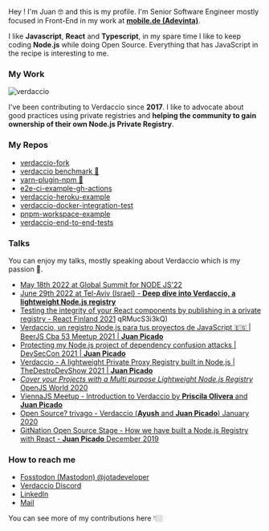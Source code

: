 
Hey ! I'm Juan 🤓 and this is my profile. I'm Senior Software Engineer mostly focused in Front-End in my work at [**mobile.de (Adevinta)**](https://www.mobile.de/). 

I like **Javascript**, **React** and **Typescript**, in my spare time I like to keep coding **Node.js** while doing Open Source. Everything that has JavaScript in the recipe is interesting to me.

###  My Work

![verdaccio](https://cdn.verdaccio.dev/readme/verdaccio@2x.png)

I've been contributing to Verdaccio since **2017**.  I like to advocate about good practices using private registries and **helping the community to gain ownership of their own Node.js Private Registry**.

### My Repos

- [verdaccio-fork](https://github.com/juanpicado/verdaccio-fork)
- [verdaccio benchmark 🚧](https://github.com/juanpicado/benchmark)
- [yarn-plugin-npm 🚧](https://github.com/juanpicado/yarn-plugin-npm)
- [e2e-ci-example-gh-actions](https://github.com/juanpicado/e2e-ci-example-gh-actions)
- [verdaccio-heroku-example](https://github.com/juanpicado/verdaccio-heroku-example)
- [verdaccio-docker-integration-test](https://github.com/juanpicado/docker-integration-test)
- [pnpm-workspace-example](https://github.com/juanpicado/pnpm-workspace-example)
- [verdaccio-end-to-end-tests](https://github.com/juanpicado/verdaccio-end-to-end-tests)


### Talks

You can enjoy my talks, mostly speaking about Verdaccio which is my passion 🥰.

- [May 18th 2022 at Global Summit for NODE JS'22](https://events.geekle.us/nodejs/)
- [June 29th 2022 at Tel-Aviv (Israel) - **Deep dive into Verdaccio, a lightweight Node.js registry**](https://youtu.be/qRMucS3i3kQ)
- [Testing the integrity of your React components by publishing in a private registry - React Finland 2021](https://www.youtube.com/watch?v=bRKZbrlQqLY&t=16s&ab_channel=ReactFinland)
qRMucS3i3kQ)
- [Verdaccio, un registro Node.js para tus proyectos de JavaScript 🇪🇸 | BeerJS Cba 53 Meetup 2021 | **Juan Picado**](https://www.youtube.com/watch?v=6SyjqBmS49Y)
- [Protecting my Node.js project of dependency confusion attacks | DevSecCon 2021 | **Juan Picado**](https://www.youtube.com/watch?v=qTRADSp3Hpo&ab_channel=DevSecCon-)
- [Verdaccio - A lightweight Private Proxy Registry built in Node.js | TheDestroDevShow 2021 | **Juan Picado**](https://www.youtube.com/watch?v=P_hxy7W-IL4&t=1003s&ab_channel=TheDestroDevShow)
- [ *Cover your Projects with a Multi purpose Lightweight Node.js Registry* OpenJS World 2020](https://www.youtube.com/watch?v=oVCjDWeehAQ)
- [ViennaJS Meetup - Introduction to Verdaccio by **Priscila Olivera** and **Juan Picado**](https://www.youtube.com/watch?v=hDIFKzmoCa)
- [Open Source? trivago - Verdaccio (**Ayush** and **Juan Picado**) January 2020](https://www.youtube.com/watch?v=A5CWxJC9xzc)
- [GitNation Open Source Stage - How we have built a Node.js Registry with React - **Juan Picado** December 2019](https://www.youtube.com/watch?v=gpjC8Qp9B9A)

### How to reach me

- [Fosstodon (Mastodon) @jotadeveloper](https://fosstodon.org/@jotadeveloper) 
- [Verdaccio Discord](https://discord.gg/7qWJxBf)
- [LinkedIn](https://www.linkedin.com/in/jotadeveloper/)
- [Mail](mailto:jotadeveloper@gmail.com)

You can see more of my contributions here 👇🏼
